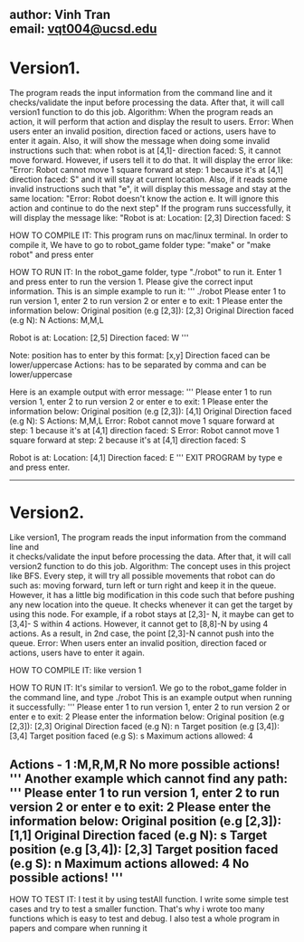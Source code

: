 author: Vinh Tran<br />
email: vqt004@ucsd.edu<br />
--------------------------------------------------------------------------------
# Version1.
The program reads the input information from the command line and  it checks/validate
the input before processing the data. After that, it will call version1 function to do this job.
Algorithm: When the program reads an action, it will perform that action and display
the result to users.
Error: When users enter an invalid position, direction faced or actions,
users have to enter it again. Also, it will show the message when doing some invalid
instructions such that:
when robot is at [4,1]- direction faced: S, it cannot move forward. However, if users
tell it to do that. It will display the error like: "Error: Robot cannot move 1 square forward at step:
1 because it's at [4,1] direction faced: S" and it will stay at current location.
Also, if it reads some invalid instructions such that "e", it will display this message and
stay at the same location: "Error: Robot doesn't know the action e.
It will ignore this action and continue to do the next step"
If the program runs successfully, it will display the message like:
"Robot is at:
Location: [2,3]
Direction faced: S

HOW TO COMPILE IT:
This program runs on mac/linux terminal. In order to compile it, We have to go to robot_game folder
type: "make" or "make robot" and press enter

HOW TO RUN IT:
In the robot_game folder, type "./robot" to run it.
Enter 1 and press enter to run the version 1. Please give the correct input information.
This is an simple example to run it:
'''
./robot
Please enter 1 to run version 1, enter 2 to run version 2 or enter e to exit: 1
Please enter the information below:
Original position (e.g [2,3]): [2,3]
Original Direction faced (e.g N): N
Actions: M,M,L

Robot is at:
Location: [2,5]
Direction faced: W
'''

Note: position has to enter by this format: [x,y]
Direction faced can be lower/uppercase
Actions: has to be separated by comma and can be lower/uppercase

Here is an example output with error message:
'''
Please enter 1 to run version 1, enter 2 to run version 2 or enter e to exit: 1
Please enter the information below:
Original position (e.g [2,3]): [4,1]
Original Direction faced (e.g N): S
Actions: M,M,L
Error: Robot cannot move 1 square forward at step: 1 because it's at [4,1] direction faced: S
Error: Robot cannot move 1 square forward at step: 2 because it's at [4,1] direction faced: S

Robot is at:
Location: [4,1]
Direction faced: E
'''
EXIT PROGRAM by type e and press enter.

--------------------------------------------------------------------------------
# Version2.
Like version1, The program reads the input information from the command line and  
it checks/validate the input before processing the data. After that, it will call
version2 function to do this job.
Algorithm: The concept uses in this project like BFS. Every step, it will try all possible
movements that robot can do such as: moving forward, turn left or turn right and keep it
in the queue. However, it has a little big modification in this code such that before pushing
any new location into the queue. It checks whenever it can get the target by using this node.
For example, if a robot stays at [2,3]- N, it maybe can get to [3,4]- S within 4 actions.
However, it cannot get to [8,8]-N by using 4 actions. As a result, in 2nd case, the point
[2,3]-N cannot push into the queue.
Error: When users enter an invalid position, direction faced or actions,
users have to enter it again.

HOW TO COMPILE IT: like version 1

HOW TO RUN IT:
It's similar to version1. We go to the robot_game folder in the command line,
and type ./robot
This is an example output when running it successfully:
'''
Please enter 1 to run version 1, enter 2 to run version 2 or enter e to exit: 2
Please enter the information below:
Original position (e.g [2,3]): [2,3]
Original Direction faced (e.g N): n
Target position (e.g [3,4]): [3,4]
Target position faced (e.g S): s
Maximum actions allowed: 4

Actions - 1 :M,R,M,R
No more possible actions!
'''
Another example which cannot find any path:
'''
Please enter 1 to run version 1, enter 2 to run version 2 or enter e to exit: 2
Please enter the information below:
Original position (e.g [2,3]): [1,1]
Original Direction faced (e.g N): s
Target position (e.g [3,4]): [2,3]
Target position faced (e.g S): n
Maximum actions allowed: 4
No possible actions!
'''
--------------------------------------------------------------------------------
HOW TO TEST IT:
I test it by using testAll function. I write some simple test cases and try to
test a smaller function. That's why i wrote too many functions which is easy to test
and debug.
I also test a whole program in papers and compare when running it
